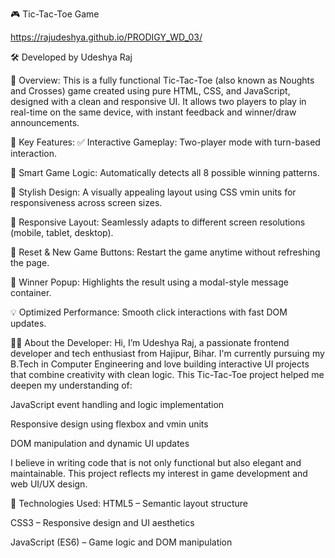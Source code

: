 🎮 Tic-Tac-Toe Game

 https://rajudeshya.github.io/PRODIGY_WD_03/

🛠️ Developed by Udeshya Raj

📌 Overview:
This is a fully functional Tic-Tac-Toe (also known as Noughts and Crosses) game created using pure HTML, CSS, and JavaScript, designed with a clean and responsive UI. It allows two players to play in real-time on the same device, with instant feedback and winner/draw announcements.

🌟 Key Features:
✅ Interactive Gameplay: Two-player mode with turn-based interaction.

🧠 Smart Game Logic: Automatically detects all 8 possible winning patterns.

🎨 Stylish Design: A visually appealing layout using CSS vmin units for responsiveness across screen sizes.

📱 Responsive Layout: Seamlessly adapts to different screen resolutions (mobile, tablet, desktop).

🔁 Reset & New Game Buttons: Restart the game anytime without refreshing the page.

🎉 Winner Popup: Highlights the result using a modal-style message container.

💡 Optimized Performance: Smooth click interactions with fast DOM updates.

👨‍💻 About the Developer:
Hi, I’m Udeshya Raj, a passionate frontend developer and tech enthusiast from Hajipur, Bihar. I'm currently pursuing my B.Tech in Computer Engineering and love building interactive UI projects that combine creativity with clean logic.
This Tic-Tac-Toe project helped me deepen my understanding of:

JavaScript event handling and logic implementation

Responsive design using flexbox and vmin units

DOM manipulation and dynamic UI updates

I believe in writing code that is not only functional but also elegant and maintainable. This project reflects my interest in game development and web UI/UX design.

🧩 Technologies Used:
HTML5 – Semantic layout structure

CSS3 – Responsive design and UI aesthetics

JavaScript (ES6) – Game logic and DOM manipulation

